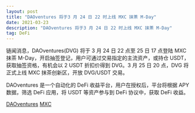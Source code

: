 ```yaml
---
layout: post
title: "DAOventures 将于3 月 24 日 22 时上线 MXC 抹茶 M-Day"
date: 2021-03-23 
description: "DAOventures 将于3 月 24 日 22 时上线 MXC 抹茶 M-Day"
tag: DeFi
---
```


链闻消息，DAOventures(DVG) 将于 3 月 24 日 22 点至 25 日 17 点登陆 MXC 抹茶 M-Day，开启抽签登记，用户可通过交易指定的主流资产，或持仓 USDT，获取抽签资格，有机会以 2 USDT 折扣价得到 DVG。3 月 25 日 20 点，DVG 将正式上线 MXC 抹茶创新区，开放 DVG/USDT 交易。

DAOventures 是一个自动化的 DeFi 收益平台，用户在授权后，平台将根据 APY 数据，筛选 DeFi 应用，将 USDT 等资产参与到 DeFi 协议中，获取 DeFi 收益。

[DAOventures](https://www.block123.com/zh-hans/nav/608211076326.htm)
[MXC](https://www.block123.com/zh-hans/nav/366830650635.htm)

